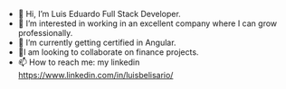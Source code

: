 - 👋 Hi, I’m Luis Eduardo Full Stack Developer.
- 👀 I’m interested in working in an excellent company where I can grow professionally.
- 🌱 I’m currently getting certified in Angular.
- 💞️I am looking to collaborate on finance projects.
- 📫 How to reach me: my linkedin https://www.linkedin.com/in/luisbelisario/

